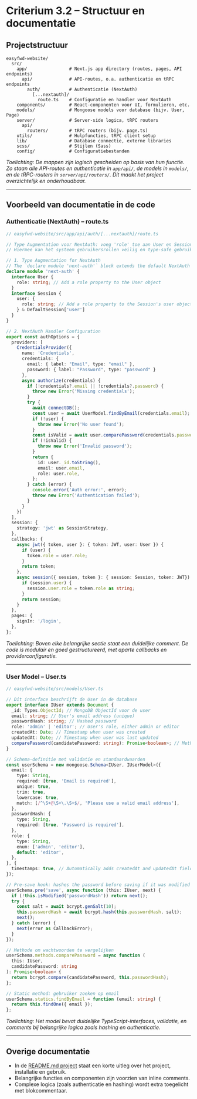 # Criterium 3.2 – Structuur en documentatie

## Projectstructuur

```
easyfwd-website/
  src/
    app/                # Next.js app directory (routes, pages, API endpoints)
      api/              # API-routes, o.a. authenticatie en tRPC endpoints
        auth/           # Authenticatie (NextAuth)
          [...nextauth]/
            route.ts    # Configuratie en handler voor NextAuth
    components/         # React-componenten voor UI, formulieren, etc.
    models/             # Mongoose models voor database (bijv. User, Page)
    server/             # Server-side logica, tRPC routers
      api/
        routers/        # tRPC routers (bijv. page.ts)
    utils/              # Hulpfuncties, tRPC client setup
    lib/                # Database connectie, externe libraries
    scss/               # Stijlen (Sass)
    config/             # Configuratiebestanden
```

*Toelichting: De mappen zijn logisch gescheiden op basis van hun functie. Zo staan alle API-routes en authenticatie in `app/api/`, de models in `models/`, en de tRPC-routers in `server/api/routers/`. Dit maakt het project overzichtelijk en onderhoudbaar.*

---

## Voorbeeld van documentatie in de code

### Authenticatie (NextAuth) – route.ts

```ts
// easyfwd-website/src/app/api/auth/[...nextauth]/route.ts

// Type Augmentation voor NextAuth: voeg 'role' toe aan User en Session
// Hiermee kan het systeem gebruikersrollen veilig en type-safe gebruiken

// 1. Type Augmentation for NextAuth
// The `declare module 'next-auth'` block extends the default NextAuth types to include a `role` property on both the User and Session objects.
declare module 'next-auth' {
  interface User {
    role: string; // Add a role property to the User object
  }
  interface Session {
    user: {
      role: string; // Add a role property to the Session's user object
    } & DefaultSession['user']
  }
}

// 2. NextAuth Handler Configuration
export const authOptions = {
  providers: [
    CredentialsProvider({
      name: 'Credentials',
      credentials: {
        email: { label: "Email", type: "email" },
        password: { label: "Password", type: "password" }
      },
      async authorize(credentials) {
        if (!credentials?.email || !credentials?.password) {
          throw new Error('Missing credentials');
        }
        try {
          await connectDB();
          const user = await UserModel.findByEmail(credentials.email);
          if (!user) {
            throw new Error('No user found');
          }
          const isValid = await user.comparePassword(credentials.password);
          if (!isValid) {
            throw new Error('Invalid password');
          }
          return {
            id: user._id.toString(),
            email: user.email,
            role: user.role,
          };
        } catch (error) {
          console.error('Auth error:', error);
          throw new Error('Authentication failed');
        }
      }
    })
  ],
  session: {
    strategy: 'jwt' as SessionStrategy,
  },
  callbacks: {
    async jwt({ token, user }: { token: JWT, user: User }) {
      if (user) {
        token.role = user.role; 
      }
      return token;
    },
    async session({ session, token }: { session: Session, token: JWT}) {
      if (session.user) {
        session.user.role = token.role as string;
      }
      return session;
    }
  },
  pages: {
    signIn: '/login',
  },
};
```
*Toelichting: Boven elke belangrijke sectie staat een duidelijke comment. De code is modulair en goed gestructureerd, met aparte callbacks en providerconfiguratie.*

---

### User Model – User.ts

```ts
// easyfwd-website/src/models/User.ts

// Dit interface beschrijft de User in de database
export interface IUser extends Document {
  _id: Types.ObjectId; // MongoDB ObjectId voor de user
  email: string; // User's email address (unique)
  passwordHash: string; // Hashed password
  role: 'admin' | 'editor'; // User's role, either admin or editor
  createdAt: Date; // Timestamp when user was created
  updatedAt: Date; // Timestamp when user was last updated
  comparePassword(candidatePassword: string): Promise<boolean>; // Methode om wachtwoorden te vergelijken
}

// Schema-definitie met validatie en standaardwaarden
const userSchema = new mongoose.Schema<IUser, IUserModel>({
  email: {
    type: String,
    required: [true, 'Email is required'],
    unique: true,
    trim: true,
    lowercase: true,
    match: [/^\S+@\S+\.\S+$/, 'Please use a valid email address'],
  },
  passwordHash: {
    type: String,
    required: [true, 'Password is required'],
  },
  role: {
    type: String,
    enum: ['admin', 'editor'],
    default: 'editor',
  },
}, {
  timestamps: true, // Automatically adds createdAt and updatedAt fields
});

// Pre-save hook: hashes the password before saving if it was modified
userSchema.pre('save', async function (this: IUser, next) {
  if (!this.isModified('passwordHash')) return next();
  try {
    const salt = await bcrypt.genSalt(10);
    this.passwordHash = await bcrypt.hash(this.passwordHash, salt);
    next();
  } catch (error) {
    next(error as CallbackError);
  }
});

// Methode om wachtwoorden te vergelijken
userSchema.methods.comparePassword = async function (
  this: IUser,
  candidatePassword: string
): Promise<boolean> {
  return bcrypt.compare(candidatePassword, this.passwordHash);
};

// Static method: gebruiker zoeken op email
userSchema.statics.findByEmail = function (email: string) {
  return this.findOne({ email });
};
```
*Toelichting: Het model bevat duidelijke TypeScript-interfaces, validatie, en comments bij belangrijke logica zoals hashing en authenticatie.*

---

## Overige documentatie

- In de [README.md project](https://github.com/HamiltonPDev/easyFWD/blob/main/README.md) staat een korte uitleg over het project, installatie en gebruik.
- Belangrijke functies en componenten zijn voorzien van inline comments.
- Complexe logica (zoals authenticatie en hashing) wordt extra toegelicht met blokcommentaar. 